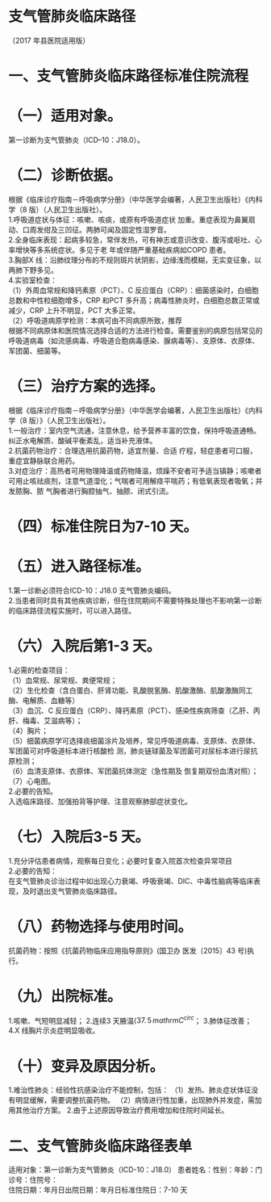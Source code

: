 # 支气管肺炎临床路径  
（2017 年县医院适用版）  
# 一、支气管肺炎临床路径标准住院流程  
# （一）适用对象。  
第一诊断为支气管肺炎（ICD–10：J18.0）。  
# （二）诊断依据。  
根据《临床诊疗指南－呼吸病学分册》（中华医学会编著，人民卫生出版社）《内科学（8 版）（人民卫生出版社）。  
1.呼吸道症状与体征：咳嗽、咳痰，或原有呼吸道症状 加重。重症表现为鼻翼扇动、口周发绀及三凹征。两肺可闻及固定性湿罗音。  
2.全身临床表现：起病多较急，常伴发热，可有神志或意识改变、腹泻或呕吐、心率增快等多系统症状。多见于老 年或伴随严重基础疾病如COPD 患者。  
3.胸部X 线：沿肺纹理分布的不规则斑片状阴影，边缘浅而模糊，无实变征象，以两肺下野多见。  
4.实验室检查：  
（1）外周血常规和降钙素原（PCT）、C 反应蛋白（CRP）：细菌感染时，白细胞总数和中性粒细胞增多，CRP 和PCT 多升高；病毒性肺炎时，白细胞总数正常或减少，CRP 上升不明显，PCT 大多正常。  
（2）呼吸道病原学检测：本病可由不同病原所致，推荐  
根据不同病原体和医院情况选择合适的方法进行检查。需要鉴别的病原包括常见的呼吸道病毒（如流感病毒、呼吸道合胞病毒感染、腺病毒等）、支原体、衣原体、军团菌、细菌等。  
# （三）治疗方案的选择。  
根据《临床诊疗指南－呼吸病学分册》（中华医学会编著，人民卫生出版社）《内科学（8 版）》（人民卫生出版社）。  
1.一般治疗：室内空气流通，注意休息，给予营养丰富的饮食，保持呼吸道通畅。纠正水电解质、酸碱平衡紊乱，适当补充液体。  
2.抗菌药物治疗：合理选用抗菌药物，适宜剂量、合适 疗程，轻症患者可口服，重症宜静脉联合用药。  
3.对症治疗：高热者可用物理降温或药物降温，烦躁不安者可予适当镇静；咳嗽者可用止咳祛痰剂，注意气道湿化；气喘者可用解痉平喘药；有低氧表现者吸氧；并发脓胸、脓 气胸者进行胸腔抽气、抽脓、闭式引流。  
# （四）标准住院日为7-10 天。  
# （五）进入路径标准。  
1.第一诊断必须符合ICD-10：J18.0 支气管肺炎编码。  
2.当患者同时具有其他疾病诊断，但在住院期间不需要特殊处理也不影响第一诊断的临床路径流程实施时，可以进入路径。  
# （六）入院后第1-3 天。  
1.必需的检查项目：  
（1）血常规、尿常规、粪便常规；  
（2）生化检查（含白蛋白、肝肾功能、乳酸脱氢酶、肌酸激酶、肌酸激酶同工酶、电解质、血糖等）  
（3）血沉、C 反应蛋白（CRP）、降钙素原（PCT）、感染性疾病筛查（乙肝、丙肝、梅毒、艾滋病等）；  
（4）胸片；  
（5）细菌病原学可选择痰细菌涂片及培养，常见呼吸道病毒、支原体、衣原体、军团菌可对呼吸道标本进行核酸检 测，肺炎链球菌及军团菌可对尿标本进行尿抗原检测；  
（6）血清支原体、衣原体、军团菌抗体测定（急性期及 恢复期双份血清对照）；  
（7）心电图。  
2.必要的告知。  
入选临床路径、加强拍背等护理、注意观察肺部症状变化。  
# （七）入院后3-5 天。  
1.充分评估患者病情，观察每日变化；必要时复查入院首次检查异常项目  
2.必要的告知：  
在支气管肺炎诊治过程中如出现心力衰竭、呼吸衰竭、DIC、中毒性脑病等临床表现，及时退出支气管肺炎临床路径。  
# （八）药物选择与使用时间。  
抗菌药物：按照《抗菌药物临床应用指导原则》(国卫办 医发〔2015〕43 号)执行。  
# （九）出院标准。  
1.咳嗽、气短明显减轻；   2.连续3 天腋温$\langle37.\,5\,mathrm{C}^{circ}$； 3.肺体征改善；   4.X 线胸片示炎症明显吸收。  
# （十）变异及原因分析。  
1.难治性肺炎：经验性抗感染治疗不能控制，包括： （1）发热、肺炎症状体征没有明显缓解，需要调整抗菌药物。 （2）病情进行性加重，出现肺外并发症，需加用其他治疗方案。 2.由于上述原因导致治疗费用增加和住院时间延长。  
# 二、支气管肺炎临床路径表单  
适用对象：第一诊断为支气管肺炎（ICD-10：J18.0） 患者姓名：性别：年龄：门诊号：住院号：  
住院日期：年月日出院日期：年月日标准住院日：7-10 天  
